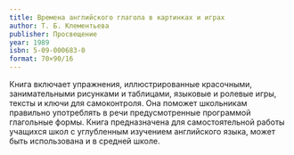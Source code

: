 ```yaml
---
title: Времена английского глагола в картинках и играх
author: Т. Б. Клементьева
publisher: Просвещение
year: 1989
isbn: 5-09-000683-0
format: 70×90/16
---
```


Книга включает упражнения, иллюстрированные красочными, занимательными рисунками и таблицами, языковые и ролевые игры, тексты и ключи для самоконтроля. Она поможет школьникам правильно употреблять в речи предусмотренные программой глагольные формы. Книга предназначена для самостоятельной работы учащихся школ с углубленным изучением английского языка, может быть использована и в средней школе.
